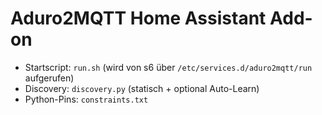 # Aduro2MQTT Home Assistant Add-on

- Startscript: `run.sh` (wird von s6 über `/etc/services.d/aduro2mqtt/run` aufgerufen)
- Discovery: `discovery.py` (statisch + optional Auto-Learn)
- Python-Pins: `constraints.txt`

